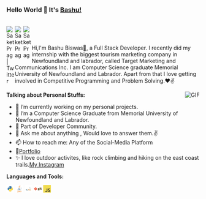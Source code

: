 ### Hello World 👋 It's [Bashu!](https://bashubiswas.github.io/)

<br/>


<a href="https://twitter.com/123Bashu">
<img align="left" alt="Saket Prag | Twitter" width="22px" src="https://cdn.jsdelivr.net/npm/simple-icons@v3/icons/twitter.svg" />
</a>
<a href="https://www.linkedin.com/in/nehar-uzzal-biswas-bashu-33258714a/">
<img align="left" alt="Saket Prag" width="22px" src="https://cdn.jsdelivr.net/npm/simple-icons@v3/icons/linkedin.svg" />
</a>
<a href="https://www.instagram.com/bashubiswas/">
<img align="left" alt="Saket Prag" width="22px" src="https://cdn.jsdelivr.net/npm/simple-icons@v3/icons/instagram.svg" />
</a>

<br />

<br />

Hi,I'm Bashu Biswas🙌, a Full Stack Developer. I recently did my internship with the biggest tourism marketing company in Newfoundland and labrador, called Target Marketing and Communications Inc. I am Computer Science graduate Memorial University of Newfoundland and Labrador.
Apart from that I love getting involved in Competitive Programming and Problem Solving.❤✌


<img align="right" alt="GIF" src="" />


**Talking about Personal Stuffs:**

- 🔭 I’m currently working on my personal projects.
- 🌱 I’m a Computer Science Graduate from Memorial University of Newfoundland and Labrador.
- 👯 Part of Developer Community.
- 💬 Ask me about anything , Would love to answer them.✌
- 📫 How to reach me: Any of the Social-Media Platform 
- 📝[Portfolio](https://bashubiswas.github.io/)
- ✨ I love outdoor activites, like rock climbing and hiking on the east coast trails.[My Instagram](https://www.instagram.com/bashubiswas/)



**Languages and Tools:**


<code><img height="20" src="https://raw.githubusercontent.com/github/explore/80688e429a7d4ef2fca1e82350fe8e3517d3494d/topics/python/python.png"></code>
<code><img height="20" src="https://raw.githubusercontent.com/github/explore/80688e429a7d4ef2fca1e82350fe8e3517d3494d/topics/java/java.png"></code>
<code><img height="20" src="https://raw.githubusercontent.com/github/explore/80688e429a7d4ef2fca1e82350fe8e3517d3494d/topics/mysql/mysql.png"></code>
<code><img height="20" src="https://raw.githubusercontent.com/github/explore/80688e429a7d4ef2fca1e82350fe8e3517d3494d/topics/git/git.png"></code>
<code><img height="20" src="https://raw.githubusercontent.com/github/explore/80688e429a7d4ef2fca1e82350fe8e3517d3494d/topics/javascript/javascript.png"></code>



